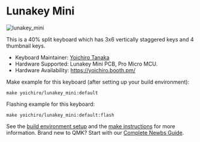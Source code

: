 # Lunakey Mini

![lunakey_mini](https://i.imgur.com/b1oUINi.jpg)

This is a 40% split keyboard which has 3x6 vertically staggered keys and 4 thumbnail keys.

* Keyboard Maintainer: [Yoichiro Tanaka](https://github.com/yoichiro)
* Hardware Supported: Lunakey Mini PCB, Pro Micro MCU.
* Hardware Availability: https://yoichiro.booth.pm/

Make example for this keyboard (after setting up your build environment):

    make yoichiro/lunakey_mini:default

Flashing example for this keyboard:

    make yoichiro/lunakey_mini:default:flash

See the [build environment setup](https://docs.qmk.fm/#/getting_started_build_tools) and the [make instructions](https://docs.qmk.fm/#/getting_started_make_guide) for more information. Brand new to QMK? Start with our [Complete Newbs Guide](https://docs.qmk.fm/#/newbs).
